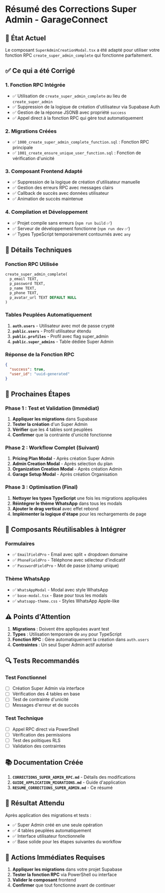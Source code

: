 # Résumé des Corrections Super Admin - GarageConnect

## 🎯 État Actuel
Le composant `SuperAdminCreationModal.tsx` a été adapté pour utiliser votre fonction RPC `create_super_admin_complete` qui fonctionne parfaitement.

## ✅ Ce qui a été Corrigé

### 1. **Fonction RPC Intégrée**
- ✅ Utilisation de `create_super_admin_complete` au lieu de `create_super_admin`
- ✅ Suppression de la logique de création d'utilisateur via Supabase Auth
- ✅ Gestion de la réponse JSONB avec propriété `success`
- ✅ Appel direct à la fonction RPC qui gère tout automatiquement

### 2. **Migrations Créées**
- ✅ `1000_create_super_admin_complete_function.sql` : Fonction RPC principale
- ✅ `1001_create_ensure_unique_user_function.sql` : Fonction de vérification d'unicité

### 3. **Composant Frontend Adapté**
- ✅ Suppression de la logique de création d'utilisateur manuelle
- ✅ Gestion des erreurs RPC avec messages clairs
- ✅ Callback de succès avec données utilisateur
- ✅ Animation de succès maintenue

### 4. **Compilation et Développement**
- ✅ Projet compile sans erreurs (`npm run build` ✅)
- ✅ Serveur de développement fonctionne (`npm run dev` ✅)
- ✅ Types TypeScript temporairement contournés avec `any`

## 🔧 Détails Techniques

### Fonction RPC Utilisée
```sql
create_super_admin_complete(
  p_email TEXT,
  p_password TEXT,
  p_name TEXT,
  p_phone TEXT,
  p_avatar_url TEXT DEFAULT NULL
)
```

### Tables Peuplées Automatiquement
1. **`auth.users`** - Utilisateur avec mot de passe crypté
2. **`public.users`** - Profil utilisateur étendu
3. **`public.profiles`** - Profil avec flag super_admin
4. **`public.super_admins`** - Table dédiée Super Admin

### Réponse de la Fonction RPC
```json
{
  "success": true,
  "user_id": "uuid-generated"
}
```

## 🚀 Prochaines Étapes

### Phase 1 : Test et Validation (Immédiat)
1. **Appliquer les migrations** dans Supabase
2. **Tester la création** d'un Super Admin
3. **Vérifier** que les 4 tables sont peuplées
4. **Confirmer** que la contrainte d'unicité fonctionne

### Phase 2 : Workflow Complet (Suivant)
1. **Pricing Plan Modal** - Après création Super Admin
2. **Admin Creation Modal** - Après sélection du plan
3. **Organization Creation Modal** - Après création Admin
4. **Garage Setup Modal** - Après création Organisation

### Phase 3 : Optimisation (Final)
1. **Nettoyer les types TypeScript** une fois les migrations appliquées
2. **Réintégrer le thème WhatsApp** dans tous les modals
3. **Ajouter le drag vertical** avec effet rebond
4. **Implémenter la logique d'étape** pour les rechargements de page

## 🎨 Composants Réutilisables à Intégrer

### Formulaires
- ✅ `EmailFieldPro` - Email avec split + dropdown domaine
- ✅ `PhoneFieldPro` - Téléphone avec sélecteur d'indicatif
- ✅ `PasswordFieldPro` - Mot de passe (champ unique)

### Thème WhatsApp
- ✅ `WhatsAppModal` - Modal avec style WhatsApp
- ✅ `base-modal.tsx` - Base pour tous les modals
- ✅ `whatsapp-theme.css` - Styles WhatsApp Apple-like

## ⚠️ Points d'Attention

1. **Migrations** : Doivent être appliquées avant test
2. **Types** : Utilisation temporaire de `any` pour TypeScript
3. **Fonction RPC** : Gère automatiquement la création dans `auth.users`
4. **Contraintes** : Un seul Super Admin actif autorisé

## 🔍 Tests Recommandés

### Test Fonctionnel
- [ ] Création Super Admin via interface
- [ ] Vérification des 4 tables en base
- [ ] Test de contrainte d'unicité
- [ ] Messages d'erreur et de succès

### Test Technique
- [ ] Appel RPC direct via PowerShell
- [ ] Vérification des permissions
- [ ] Test des politiques RLS
- [ ] Validation des contraintes

## 📚 Documentation Créée

1. **`CORRECTIONS_SUPER_ADMIN_RPC.md`** - Détails des modifications
2. **`GUIDE_APPLICATION_MIGRATIONS.md`** - Guide d'application
3. **`RESUME_CORRECTIONS_SUPER_ADMIN.md`** - Ce résumé

## 🎉 Résultat Attendu

Après application des migrations et tests :
- ✅ Super Admin créé en une seule opération
- ✅ 4 tables peuplées automatiquement
- ✅ Interface utilisateur fonctionnelle
- ✅ Base solide pour les étapes suivantes du workflow

## 🚨 Actions Immédiates Requises

1. **Appliquer les migrations** dans votre projet Supabase
2. **Tester la fonction RPC** via PowerShell ou interface
3. **Valider le composant** frontend
4. **Confirmer** que tout fonctionne avant de continuer
